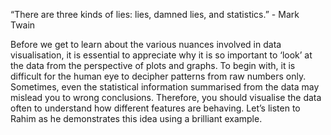 “There are three kinds of lies: lies, damned lies, and statistics.” - Mark Twain

 

Before we get to learn about the various nuances involved in data visualisation, it is essential to appreciate why it is so important to ‘look’ at the data from the perspective of plots and graphs. To begin with, it is difficult for the human eye to decipher patterns from raw numbers only. Sometimes, even the statistical information summarised from the data may mislead you to wrong conclusions. Therefore, you should visualise the data often to understand how different features are behaving. Let’s listen to Rahim as he demonstrates this idea using a brilliant example.


